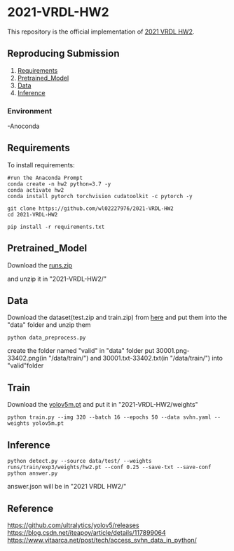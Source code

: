 # 2021-VRDL-HW2

This repository is the official implementation of [2021 VRDL HW2](https://competitions.codalab.org/competitions/35888?secret_key=7e3231e6-358b-4f06-a528-0e3c8f9e328e#participate-submit_results). 


## Reproducing Submission
1. [Requirements](#Requirements)
2. [Pretrained_Model](#Pretrained_Model)
3. [Data](#Data)
4. [Inference](#Inference)

### Environment
-Anoconda



## Requirements

To install requirements:

```setup
#run the Anaconda Prompt
conda create -n hw2 python=3.7 -y
conda activate hw2
conda install pytorch torchvision cudatoolkit -c pytorch -y

git clone https://github.com/wl02227976/2021-VRDL-HW2
cd 2021-VRDL-HW2

pip install -r requirements.txt
```

## Pretrained_Model
Download the [runs.zip](https://drive.google.com/drive/folders/1rcPvAKc6IzfcppW4ShS8HRmYsaB6llvk?usp=sharing)

and unzip it in "2021-VRDL-HW2/"



## Data
Download the dataset(test.zip and train.zip) from [here](https://drive.google.com/drive/folders/1rcPvAKc6IzfcppW4ShS8HRmYsaB6llvk?usp=sharing)
and put them into the "data" folder and unzip them

```data
python data_preprocess.py
```

create the folder named "valid" in "data" folder
put 30001.png-33402.png(in "/data/train/") and 30001.txt-33402.txt(in "/data/train/") into "valid"folder

## Train
Download the [yolov5m.pt](https://github.com/ultralytics/yolov5/releases)
and put it in "2021-VRDL-HW2/weights"
```Train
python train.py --img 320 --batch 16 --epochs 50 --data svhn.yaml --weights yolov5m.pt
```



## Inference
```Inference
python detect.py --source data/test/ --weights runs/train/exp3/weights/hw2.pt --conf 0.25 --save-txt --save-conf
python answer.py
```
answer.json will be in "2021 VRDL HW2/"


## Reference
https://github.com/ultralytics/yolov5/releases
https://blog.csdn.net/iteapoy/article/details/117899064
https://www.vitaarca.net/post/tech/access_svhn_data_in_python/






